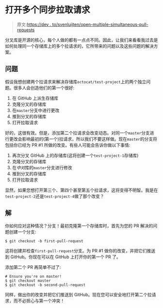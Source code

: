 # 打开多个同步拉取请求

> 原文:[https://dev . to/svenluijten/open-multiple-simultaneous-pull-requests](https://dev.to/svenluijten/open-multiple-simultaneous-pull-requests)

分叉库是开源的核心，每个人做的都有一点点不同。因此，让我们来看看我过去是如何处理同一个存储库上的多个拉请求的，它所带来的问题以及这些问题的解决方案。

## 问题

假设我想创建两个拉请求来解决存储库`octocat/test-project`上的两个独立问题。很多人会创造他们的第一个很好:

1.  在 GitHub 上派生存储库
2.  克隆分叉的存储库
3.  在`master`分支中进行更改
4.  推到分叉的存储库
5.  打开拉取请求

好的，这很有效。但是，添加第二个拉请求会改变动态。对同一个`master`分支进行更改会影响最初的(第一个)拉请求，所以我们不要这样做。现在`master`的分支将包括你已经为 PR #1 所做的改变。有些人可能会告诉你做以下事情:

1.  再次分叉 GitHub 上的存储库(这将创建一个`test-project-1`存储库)
2.  克隆分叉的存储库
3.  在*中对*库的`master`分支进行修改
4.  推到分叉的存储库
5.  打开拉取请求

显然，如果您想打开第三个、第四个甚至第五个拉请求，这将变得不明智。我是在`test-project-2`还是`test-project-4`做了那个改变？

## 解

你如何应对这种情况？分支！最初克隆第一个存储库时，首先为您的 PR 解决的问题创建一个分支:

```
$ git checkout -b first-pull-request 
```

这将创建并检查`first-pull-request`分支。为 PR #1 做你的改变，并把它们推送到 GitHub。你现在可以在 GitHub 上打开你的第一个 PR 了。

添加第二个 PR 再简单不过了:

```
# Ensure you're on master!
$ git checkout master
$ git checkout -b second-pull-request 
```

同样，做出你的改变并把它们推送到 GitHub。现在您可以安全地打开第二个拉请求，而不必担心与第一个冲突！